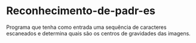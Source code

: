 # Reconhecimento-de-padr-es
Programa que tenha como entrada uma sequência de  caracteres escaneados e determina quais são os centros de gravidades das imagens.
